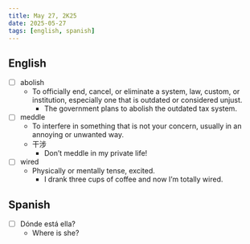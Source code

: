 ```yaml
---
title: May 27, 2K25
date: 2025-05-27
tags: [english, spanish]
---
```


## English

- [ ] abolish
  - To officially end, cancel, or eliminate a system, law, custom, or institution, especially one that is outdated or considered unjust.
    - The government plans to abolish the outdated tax system.
- [ ] meddle
  - To interfere in something that is not your concern, usually in an annoying or unwanted way.
  - 干涉
    - Don’t meddle in my private life!
- [ ] wired
  - Physically or mentally tense, excited.
    - I drank three cups of coffee and now I’m totally wired.

## Spanish

- [ ] Dónde está ella?
  - Where is she?